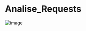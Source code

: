 # Analise_Requests

<img src="https://docs.microsoft.com/pt-br/azure/architecture/serverless-quest/images/conversational-bot-processing.png" alt="image" >
